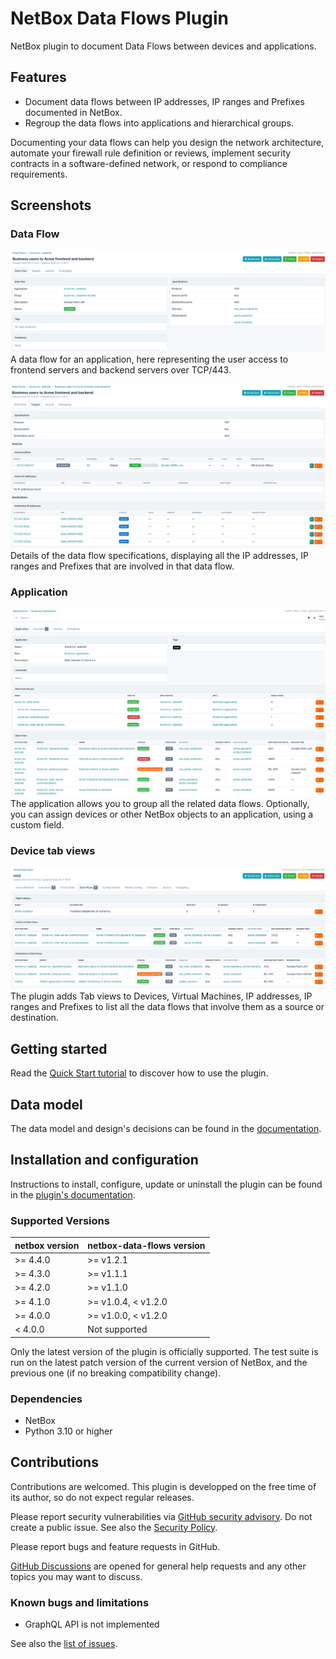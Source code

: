 # NetBox Data Flows Plugin

NetBox plugin to document Data Flows between devices and applications.

## Features

* Document data flows between IP addresses, IP ranges and Prefixes documented in NetBox.
* Regroup the data flows into applications and hierarchical groups.

Documenting your data flows can help you design the network architecture, automate your firewall rule definition or reviews, implement security contracts in a software-defined network, or respond to compliance requirements.

## Screenshots

### Data Flow

![Representation of a data flow](docs/media/readme-dataflow-details.png)
A data flow for an application, here representing the user access to frontend servers and backend servers over TCP/443.

![Targets of a data flow](docs/media/tuto-dataflow-targets.png)
Details of the data flow specifications, displaying all the IP addresses, IP ranges and Prefixes that are involved in that data flow.

### Application

![All the data flows mapped to one application](docs/media/tuto-application-details.png)
The application allows you to group all the related data flows. Optionally, you can assign devices or other NetBox objects to an application, using a custom field.

### Device tab views

![List of data flows involving a VM](docs/media/tuto-vm-tab.png)
The plugin adds Tab views to Devices, Virtual Machines, IP addresses, IP ranges and Prefixes to list all the data flows that involve them as a source or destination.

## Getting started

Read the [Quick Start tutorial](docs/quick-start.md) to discover how to use the plugin.

## Data model

The data model and design's decisions can be found in the [documentation](docs/data-model.md).

## Installation and configuration

Instructions to install, configure, update or uninstall the plugin can be found in the [plugin's documentation](docs/installation-configuration.md).

### Supported Versions

| netbox version | netbox-data-flows version     |
| -------------- | ----------------------------- |
| >= 4.4.0       | >= v1.2.1                     |
| >= 4.3.0       | >= v1.1.1                     |
| >= 4.2.0       | >= v1.1.0                     |
| >= 4.1.0       | >= v1.0.4, < v1.2.0           |
| >= 4.0.0       | >= v1.0.0, < v1.2.0           |
|  < 4.0.0       | Not supported                 |

Only the latest version of the plugin is officially supported. The test suite is run on the latest patch version of the current version of NetBox, and the previous one (if no breaking compatibility change).

### Dependencies

* NetBox
* Python 3.10 or higher

## Contributions

Contributions are welcomed. This plugin is developped on the free time of its author, so do not expect regular releases.

Please report security vulnerabilities via [GitHub security advisory](https://github.com/Alef-Burzmali/netbox-data-flows/security). Do not create a public issue. See also the [Security Policy](https://github.com/Alef-Burzmali/blob/main/SECURITY.md).

Please report bugs and feature requests in GitHub.

[GitHub Discussions](https://github.com/Alef-Burzmali/netbox-data-flows/discussions) are opened for general help requests and any other topics you may want to discuss.

### Known bugs and limitations

* GraphQL API is not implemented

See also the [list of issues](https://github.com/Alef-Burzmali/netbox-data-flows/issues).
